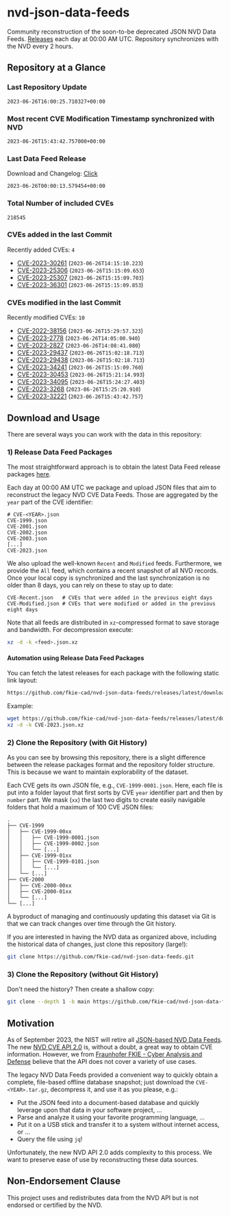 # nvd-json-data-feeds

Community reconstruction of the soon-to-be deprecated JSON NVD Data Feeds. 
[Releases](https://github.com/fkie-cad/nvd-json-data-feeds/releases/latest) each day at 00:00 AM UTC.
Repository synchronizes with the NVD every 2 hours.

## Repository at a Glance

### Last Repository Update

```plain
2023-06-26T16:00:25.710327+00:00
```

### Most recent CVE Modification Timestamp synchronized with NVD

```plain
2023-06-26T15:43:42.757000+00:00
```

### Last Data Feed Release

Download and Changelog: [Click](https://github.com/fkie-cad/nvd-json-data-feeds/releases/latest)

```plain
2023-06-26T00:00:13.579454+00:00
```

### Total Number of included CVEs

```plain
218545
```

### CVEs added in the last Commit

Recently added CVEs: `4`

* [CVE-2023-30261](CVE-2023/CVE-2023-302xx/CVE-2023-30261.json) (`2023-06-26T14:15:10.223`)
* [CVE-2023-25306](CVE-2023/CVE-2023-253xx/CVE-2023-25306.json) (`2023-06-26T15:15:09.653`)
* [CVE-2023-25307](CVE-2023/CVE-2023-253xx/CVE-2023-25307.json) (`2023-06-26T15:15:09.703`)
* [CVE-2023-36301](CVE-2023/CVE-2023-363xx/CVE-2023-36301.json) (`2023-06-26T15:15:09.853`)


### CVEs modified in the last Commit

Recently modified CVEs: `10`

* [CVE-2022-38156](CVE-2022/CVE-2022-381xx/CVE-2022-38156.json) (`2023-06-26T15:29:57.323`)
* [CVE-2023-2778](CVE-2023/CVE-2023-27xx/CVE-2023-2778.json) (`2023-06-26T14:05:00.940`)
* [CVE-2023-2827](CVE-2023/CVE-2023-28xx/CVE-2023-2827.json) (`2023-06-26T14:08:41.080`)
* [CVE-2023-29437](CVE-2023/CVE-2023-294xx/CVE-2023-29437.json) (`2023-06-26T15:02:18.713`)
* [CVE-2023-29438](CVE-2023/CVE-2023-294xx/CVE-2023-29438.json) (`2023-06-26T15:02:18.713`)
* [CVE-2023-34241](CVE-2023/CVE-2023-342xx/CVE-2023-34241.json) (`2023-06-26T15:15:09.760`)
* [CVE-2023-30453](CVE-2023/CVE-2023-304xx/CVE-2023-30453.json) (`2023-06-26T15:21:14.993`)
* [CVE-2023-34095](CVE-2023/CVE-2023-340xx/CVE-2023-34095.json) (`2023-06-26T15:24:27.403`)
* [CVE-2023-3268](CVE-2023/CVE-2023-32xx/CVE-2023-3268.json) (`2023-06-26T15:25:20.910`)
* [CVE-2023-32221](CVE-2023/CVE-2023-322xx/CVE-2023-32221.json) (`2023-06-26T15:43:42.757`)


## Download and Usage

There are several ways you can work with the data in this repository:

### 1) Release Data Feed Packages

The most straightforward approach is to obtain the latest Data Feed release packages [here](https://github.com/fkie-cad/nvd-json-data-feeds/releases/latest).

Each day at 00:00 AM UTC we package and upload JSON files that aim to reconstruct the legacy NVD CVE Data Feeds.
Those are aggregated by the `year` part of the CVE identifier:

```
# CVE-<YEAR>.json
CVE-1999.json
CVE-2001.json
CVE-2002.json
CVE-2003.json
[...]
CVE-2023.json
```

We also upload the well-known `Recent` and `Modified` feeds.
Furthermore, we provide the `All` feed, which contains a recent snapshot of all NVD records.
Once your local copy is synchronized and the last synchronization is no older than 8 days, you can rely on these to stay up to date:

```plain
CVE-Recent.json   # CVEs that were added in the previous eight days
CVE-Modified.json # CVEs that were modified or added in the previous eight days
```

Note that all feeds are distributed in `xz`-compressed format to save storage and bandwidth.
For decompression execute:

```sh
xz -d -k <feed>.json.xz
```


#### Automation using Release Data Feed Packages

You can fetch the latest releases for each package with the following static link layout:

```sh
https://github.com/fkie-cad/nvd-json-data-feeds/releases/latest/download/CVE-<YEAR>.json.xz
```

Example:

```sh
wget https://github.com/fkie-cad/nvd-json-data-feeds/releases/latest/download/CVE-2023.json.xz
xz -d -k CVE-2023.json.xz
```

### 2) Clone the Repository (with Git History)

As you can see by browsing this repository, there is a slight difference between the release packages format and the repository folder structure.
This is because we want to maintain explorability of the dataset.

Each CVE gets its own JSON file, e.g., `CVE-1999-0001.json`.
Here, each file is put into a folder layout that first sorts by CVE `year` identifier part and then by `number` part.
We mask (`xx`) the last two digits to create easily navigable folders that hold a maximum of 100 CVE JSON files:

```plain
.
├── CVE-1999
│   ├── CVE-1999-00xx
│   │   ├── CVE-1999-0001.json
│   │   ├── CVE-1999-0002.json
│   │   └── [...]
│   ├── CVE-1999-01xx
│   │   ├── CVE-1999-0101.json
│   │   └── [...]
│   └── [...]
├── CVE-2000
│   ├── CVE-2000-00xx
│   ├── CVE-2000-01xx
│   └── [...]
└── [...]
```

A byproduct of managing and continuously updating this dataset via Git is that we can track changes over time through the Git history.

If you are interested in having the NVD data as organized above, including the historical data of changes, just clone this repository (large!):

```sh
git clone https://github.com/fkie-cad/nvd-json-data-feeds.git
```

### 3) Clone the Repository (without Git History)

Don't need the history? Then create a shallow copy:

```sh
git clone --depth 1 -b main https://github.com/fkie-cad/nvd-json-data-feeds.git
```

## Motivation

As of September 2023, the NIST will retire all [JSON-based NVD Data Feeds](https://nvd.nist.gov/vuln/data-feeds#divRetirementBanner-1).
The new [NVD CVE API 2.0](https://nvd.nist.gov/developers/vulnerabilities) is, without a doubt, a great way to obtain CVE information.
However, we from [Fraunhofer FKIE - Cyber Analysis and Defense](https://www.fkie.fraunhofer.de/en/departments/cad.html) believe that the API does not cover a variety of use cases.

The legacy NVD Data Feeds provided a convenient way to quickly obtain a complete, file-based offline database snapshot; just download the `CVE-<YEAR>.tar.gz`, decompress it, and use it as you please, e.g.:

* Put the JSON feed into a document-based database and quickly leverage upon that data in your software project, ...
* Parse and analyze it using your favorite programming language, ...
* Put it on a USB stick and transfer it to a system without internet access, or ...
* Query the file using `jq`!

Unfortunately, the new NVD API 2.0 adds complexity to this process.
We want to preserve ease of use by reconstructing these data sources.

## Non-Endorsement Clause

This project uses and redistributes data from the NVD API but is not endorsed or certified by the NVD.